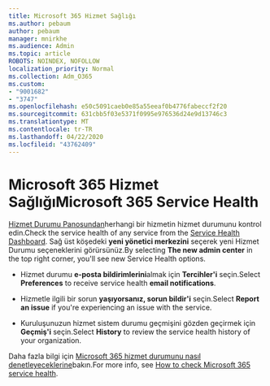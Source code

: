 ```yaml
---
title: Microsoft 365 Hizmet Sağlığı
ms.author: pebaum
author: pebaum
manager: mnirkhe
ms.audience: Admin
ms.topic: article
ROBOTS: NOINDEX, NOFOLLOW
localization_priority: Normal
ms.collection: Adm_O365
ms.custom:
- "9001682"
- "3747"
ms.openlocfilehash: e50c5091caeb0e85a55eeaf0b4776fabeccf2f20
ms.sourcegitcommit: 631cbb5f03e5371f0995e976536d24e9d13746c3
ms.translationtype: MT
ms.contentlocale: tr-TR
ms.lasthandoff: 04/22/2020
ms.locfileid: "43762409"
---
```

# <a name="microsoft-365-service-health"></a><span data-ttu-id="2c15b-102">Microsoft 365 Hizmet Sağlığı</span><span class="sxs-lookup"><span data-stu-id="2c15b-102">Microsoft 365 Service Health</span></span>


<span data-ttu-id="2c15b-103">[Hizmet Durumu Panosundan](https://admin.microsoft.com/Adminportal/Home?source=applauncher#/servicehealth)herhangi bir hizmetin hizmet durumunu kontrol edin.</span><span class="sxs-lookup"><span data-stu-id="2c15b-103">Check the service health of any service from the [Service Health Dashboard](https://admin.microsoft.com/Adminportal/Home?source=applauncher#/servicehealth).</span></span> <span data-ttu-id="2c15b-104">Sağ üst köşedeki **yeni yönetici merkezini** seçerek yeni Hizmet Durumu seçeneklerini görürsünüz.</span><span class="sxs-lookup"><span data-stu-id="2c15b-104">By selecting **The new admin center** in the top right corner, you'll see new Service Health options.</span></span>

- <span data-ttu-id="2c15b-105">Hizmet durumu **e-posta bildirimlerini**almak için **Tercihler'i** seçin.</span><span class="sxs-lookup"><span data-stu-id="2c15b-105">Select **Preferences** to receive service health **email notifications**.</span></span>

- <span data-ttu-id="2c15b-106">Hizmetle ilgili bir sorun **yaşıyorsanız, sorun bildir'i** seçin.</span><span class="sxs-lookup"><span data-stu-id="2c15b-106">Select **Report an issue** if you're experiencing an issue with the service.</span></span>

- <span data-ttu-id="2c15b-107">Kuruluşunuzun hizmet sistem durumu geçmişini gözden geçirmek için **Geçmiş'i** seçin.</span><span class="sxs-lookup"><span data-stu-id="2c15b-107">Select **History** to review the service health history of your organization.</span></span> 

<span data-ttu-id="2c15b-108">Daha fazla bilgi için [Microsoft 365 hizmet durumunu nasıl denetleyeceklerine](https://docs.microsoft.com/office365/enterprise/view-service-health)bakın.</span><span class="sxs-lookup"><span data-stu-id="2c15b-108">For more info, see [How to check Microsoft 365 service health](https://docs.microsoft.com/office365/enterprise/view-service-health).</span></span> 